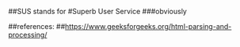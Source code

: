 ##SUS stands for 
#Superb User Service 
###obviously

##references:
##https://www.geeksforgeeks.org/html-parsing-and-processing/
